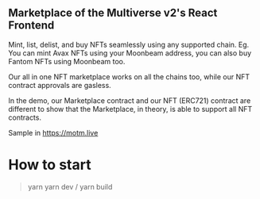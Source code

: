 ## Marketplace of the Multiverse v2's React Frontend

Mint, list, delist, and buy NFTs seamlessly using any supported chain.
Eg. You can mint Avax NFTs using your Moonbeam address, you can also buy Fantom NFTs using Moonbeam too.

Our all in one NFT marketplace works on all the chains too, while our NFT contract approvals are gasless.

In the demo, our Marketplace contract and our NFT (ERC721) contract are different to show that the Marketplace, in theory, is able to support all NFT contracts.

Sample in https://motm.live

# How to start

> yarn
> yarn dev / yarn build
